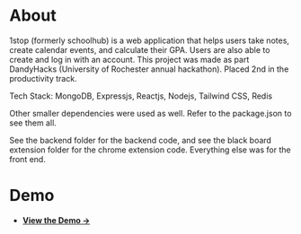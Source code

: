 # About
1stop (formerly schoolhub) is a web application that helps users take notes, create calendar events, and calculate their GPA. Users are also able to create and log in with an account.  This project was made as part DandyHacks (University of Rochester annual hackathon). Placed 2nd in the productivity track. 

Tech Stack:
MongoDB,
Expressjs,
Reactjs,
Nodejs,
Tailwind CSS, 
Redis

Other smaller dependencies were used as well. Refer to the package.json to see them all. 

See the backend folder for the backend code, and see the black board extension folder for the chrome extension code. Everything else was for the front end.

# Demo
- **[View the Demo &rarr;](https://drive.google.com/file/d/1t_A8wiunDYy3DGFiQINI6GLifJre0vGZ/view?usp=sharing)**
